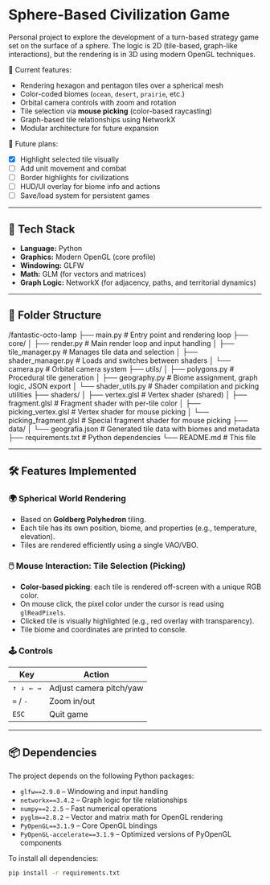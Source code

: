 # Sphere-Based Civilization Game

Personal project to explore the development of a turn-based strategy game set on the surface of a sphere. The logic is 2D (tile-based, graph-like interactions), but the rendering is in 3D using modern OpenGL techniques.

🎯 Current features:
- Rendering hexagon and pentagon tiles over a spherical mesh
- Color-coded biomes (`ocean`, `desert`, `prairie`, etc.)
- Orbital camera controls with zoom and rotation
- Tile selection via **mouse picking** (color-based raycasting)
- Graph-based tile relationships using NetworkX
- Modular architecture for future expansion

🚧 Future plans:
- [x] Highlight selected tile visually
- [ ] Add unit movement and combat
- [ ] Border highlights for civilizations
- [ ] HUD/UI overlay for biome info and actions
- [ ] Save/load system for persistent games

---

## 🔧 Tech Stack

- **Language:** Python
- **Graphics:** Modern OpenGL (core profile)
- **Windowing:** GLFW
- **Math:** GLM (for vectors and matrices)
- **Graph Logic:** NetworkX (for adjacency, paths, and territorial dynamics)

---

## 📁 Folder Structure

/fantastic-octo-lamp
├── main.py # Entry point and rendering loop
├── core/
│ ├── render.py # Main render loop and input handling
│ ├── tile_manager.py # Manages tile data and selection
│ ├── shader_manager.py # Loads and switches between shaders
│ └── camera.py # Orbital camera system
├── utils/
│ ├── polygons.py # Procedural tile generation
│ ├── geography.py # Biome assignment, graph logic, JSON export
│ └── shader_utils.py # Shader compilation and picking utilities
├── shaders/
│ ├── vertex.glsl # Vertex shader (shared)
│ ├── fragment.glsl # Fragment shader with per-tile color
│ ├── picking_vertex.glsl # Vertex shader for mouse picking
│ └── picking_fragment.glsl # Special fragment shader for mouse picking
├── data/
│ └── geografia.json # Generated tile data with biomes and metadata
├── requirements.txt # Python dependencies
└── README.md # This file

---

## 🛠 Features Implemented

### 🌍 Spherical World Rendering
- Based on **Goldberg Polyhedron** tiling.
- Each tile has its own position, biome, and properties (e.g., temperature, elevation).
- Tiles are rendered efficiently using a single VAO/VBO.

### 🖱️ Mouse Interaction: Tile Selection (Picking)
- **Color-based picking**: each tile is rendered off-screen with a unique RGB color.
- On mouse click, the pixel color under the cursor is read using `glReadPixels`.
- Clicked tile is visually highlighted (e.g., red overlay with transparency).
- Tile biome and coordinates are printed to console.

### 🕹️ Controls

|    Key    |         Action          |
|-----------|-------------------------|
| `↑ ↓ ← →` | Adjust camera pitch/yaw |
| `=` / `-` |       Zoom in/out       |
|   `ESC`   |        Quit game        |

---

## 📦 Dependencies

The project depends on the following Python packages:

- `glfw==2.9.0` – Windowing and input handling
- `networkx==3.4.2` – Graph logic for tile relationships
- `numpy==2.2.5` – Fast numerical operations
- `pyglm==2.8.2` – Vector and matrix math for OpenGL rendering
- `PyOpenGL==3.1.9` – Core OpenGL bindings
- `PyOpenGL-accelerate==3.1.9` – Optimized versions of PyOpenGL components

To install all dependencies:
```bash
pip install -r requirements.txt